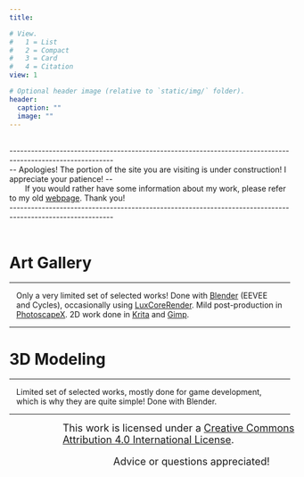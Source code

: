 ```yaml
---
title: 

# View.
#   1 = List
#   2 = Compact
#   3 = Card
#   4 = Citation
view: 1

# Optional header image (relative to `static/img/` folder).
header:
  caption: ""
  image: ""
---
```

<script defer src="../../js/scrollMain.js"></script>
<div class="text hc hblur">
<br>-----------------------------------------------------------------------------------------------------------<br>
 -- Apologies! The portion of the site you are visiting is under construction!  I appreciate your patience! --<br>&emsp;&emsp;If you would rather have some information about my work, please refer to my old <a href="https://sites.google.com/view/sadamhomeschool/home/students/akhil-sadam">webpage</a>. Thank you!
<br>-----------------------------------------------------------------------------------------------------------<br><br>
</div>
<h1>Art Gallery</h1>
<hr/>
<div class="art">
<div class="text hblur" style="position:relative; left: 2.5%;width: 95%;">Only a very limited set of selected works! Done with <a href="https://www.blender.org/">Blender</a> (EEVEE and Cycles), occasionally using <a href="https://luxcorerender.org/">LuxCoreRender</a>. Mild post-production in <a href="http://x.photoscape.org/">PhotoscapeX</a>. 2D work done in <a href="https://krita.org/en/">Krita</a> and <a href="https://www.gimp.org/">Gimp</a>. </div>
</div>
<hr/>
<h1>3D Modeling</h1>
<hr/>
<div class="art">
<div class="text hblur" style="position:relative; left: 2.5%;width: 95%;">Limited set of selected works, mostly done for game development, which is why they are quite simple! Done with Blender.</div>
<hr/>
</div>
<p class="text hc" style="position:relative; left: 19%; width: 100%;font-size:large;margin:0 auto;"><a rel="license" href="http://creativecommons.org/licenses/by/4.0/"></a>This work is licensed under a <a rel="license" href="http://creativecommons.org/licenses/by/4.0/">Creative Commons Attribution 4.0 International License</a>.</p>
<p class="text hc" style="position:relative; left: 37%; width: 100%;font-size:large;">Advice or questions appreciated!</p>
</div>